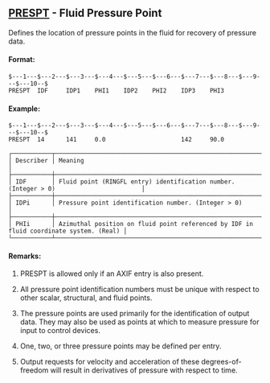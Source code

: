 ## [PRESPT](https://help.hexagonmi.com/bundle/MSC_Nastran_2022.4/page/Nastran_Combined_Book/qrg/bulkp/TOC.PRESPT.xhtml) - Fluid Pressure Point

Defines the location of pressure points in the fluid for recovery of pressure data.

#### Format:

```nastran
$---1---$---2---$---3---$---4---$---5---$---6---$---7---$---8---$---9---$---10--$
PRESPT  IDF     IDP1    PHI1    IDP2    PHI2    IDP3    PHI3                    
```
#### Example:

```nastran
$---1---$---2---$---3---$---4---$---5---$---6---$---7---$---8---$---9---$---10--$
PRESPT  14      141     0.0                     142     90.0                    
```
```text
┌───────────┬────────────────────────────────────────────────────────────────────────────────────────┐
│ Describer │ Meaning                                                                                │
├───────────┼────────────────────────────────────────────────────────────────────────────────────────┤
│ IDF       │ Fluid point (RINGFL entry) identification number. (Integer > 0)                        │
├───────────┼────────────────────────────────────────────────────────────────────────────────────────┤
│ IDPi      │ Pressure point identification number. (Integer > 0)                                    │
├───────────┼────────────────────────────────────────────────────────────────────────────────────────┤
│ PHIi      │ Azimuthal position on fluid point referenced by IDF in fluid coordinate system. (Real) │
└───────────┴────────────────────────────────────────────────────────────────────────────────────────┘
```
#### Remarks:

1. PRESPT is allowed only if an AXIF entry is also present.

2. All pressure point identification numbers must be unique with respect to other scalar, structural, and fluid points.

3. The pressure points are used primarily for the identification of output data. They may also be used as points at which to measure pressure for input to control devices.

4. One, two, or three pressure points may be defined per entry.

5. Output requests for velocity and acceleration of these degrees-of-freedom will result in derivatives of pressure with respect to time.


